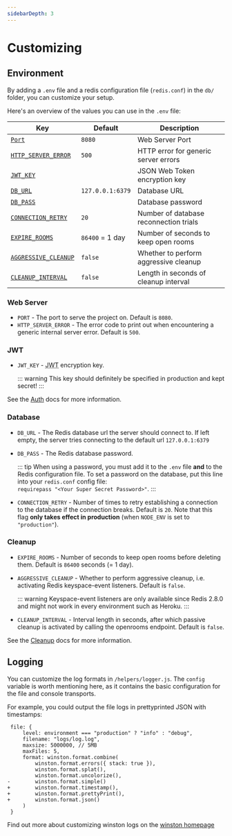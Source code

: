 ```yaml
---
sidebarDepth: 3
---
```


# Customizing

## Environment

By adding a `.env` file and a redis configuration file (`redis.conf`) in the
`db/` folder, you can customize your setup.

Here's an overview of the values you can use in the `.env` file:

| Key                                | Default          | Description                            |
| ---------------------------------- | ---------------- | -------------------------------------- |
| [`Port`](#web-server)              | `8080`           | Web Server Port                        |
| [`HTTP_SERVER_ERROR`](#web-server) | `500`            | HTTP error for generic server errors   |
| [`JWT_KEY`](#jwt)                  |                  | JSON Web Token encryption key          |
| [`DB_URL`](#database)              | `127.0.0.1:6379` | Database URL                           |
| [`DB_PASS`](#database)             |                  | Database password                      |
| [`CONNECTION_RETRY`](#database)    | `20`             | Number of database reconnection trials |
| [`EXPIRE_ROOMS`](#cleanup)         | `86400` = 1 day  | Number of seconds to keep open rooms   |
| [`AGGRESSIVE_CLEANUP`](#cleanup)   | `false`          | Whether to perform aggressive cleanup  |
| [`CLEANUP_INTERVAL`](#cleanup)     | `false`          | Length in seconds of cleanup interval  |

### Web Server

-   `PORT` - The port to serve the project on. Default is `8080`.
-   `HTTP_SERVER_ERROR` - The error code to print out when encountering a
    generic internal server error. Default is `500`.

### JWT

-   `JWT_KEY` - <abbr title="JSON Web Token">JWT</abbr> encryption key.

    ::: warning
    This key should definitely be specified in production and kept secret!
    :::

See the [Auth](./auth) docs for more information.

### Database

-   `DB_URL` - The Redis database url the server should connect to. If left
    empty, the server tries connecting to the default url `127.0.0.1:6379`
-   `DB_PASS` - The Redis database password.

    ::: tip
    When using a password, you must add it to the `.env` file **and** to the
    Redis configuration file. To set a password on the database, put this line
    into your `redis.conf` config file:  
    `requirepass "<Your Super Secret Password>"`.
    :::

-   `CONNECTION_RETRY` - Number of times to retry establishing a connection to
    the database if the connection breaks. Default is `20`. Note that this
    flag **only takes effect in production** (when `NODE_ENV` is set to
    `"production"`).

### Cleanup

-   `EXPIRE_ROOMS` - Number of seconds to keep open rooms before deleting them.
    Default is `86400` seconds (= 1 day).

-   `AGGRESSIVE_CLEANUP` - Whether to perform aggressive cleanup, i.e.
    activating Redis keyspace-event listeners. Default is `false`.

    ::: warning
    Keyspace-event listeners are only available since Redis 2.8.0 and might not
    work in every environment such as Heroku.
    :::

-   `CLEANUP_INTERVAL` - Interval length in seconds, after which passive cleanup
    is activated by calling the openrooms endpoint. Default is `false`.

See the [Cleanup](./cleanup) docs for more information.

## Logging

You can customize the log formats in `/helpers/logger.js`. The `config` variable
is worth mentioning here, as it contains the basic configuration for the file
and console transports.

For example, you could output the file logs in prettyprinted JSON with
timestamps:

```diff{10,11,12,13}
 file: {
     level: environment === "production" ? "info" : "debug",
     filename: "logs/log.log",
     maxsize: 5000000, // 5MB
     maxFiles: 5,
     format: winston.format.combine(
         winston.format.errors({ stack: true }),
         winston.format.splat(),
         winston.format.uncolorize(),
-        winston.format.simple()
+        winston.format.timestamp(),
+        winston.format.prettyPrint(),
+        winston.format.json()
     )
 }
```

Find out more about customizing winston logs on the
[winston homepage](https://github.com/winstonjs/winston)
